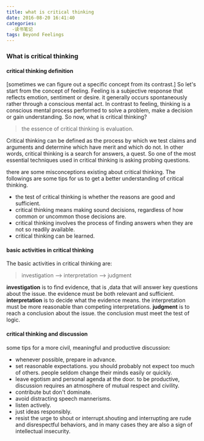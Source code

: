 ```yaml
---
title: what is critical thinking
date: 2016-08-20 16:41:40
categories:
  -读书笔记
tags: Beyond Feelings
---
```


### What is critical thinking
#### critical thinking definition
[sometimes we can figure out a specific concept from its contrast.] So let's start from the concept of feeling. Feeling is a subjective response that reflects emotion, sentiment or desire. it generally occurs spontaneously rather through a conscious mental act.  In contrast to feeling, thinking is a conscious mental process performed to solve a problem, make a decision or gain understanding. So now, what is critical thinking?    <!--more-->

> the essence of critical thinking is evaluation.

Critical thinking can be defined as the process by which we test claims and arguments and determine which have merit and which do not. In other words, critical thinking is a search for answers, a quest. So one of
 the most essential techniques used in critical thinking is asking probing questions.

there are some misconceptions existing about critical thinking. The followings are some tips for us to get a better understanding of critical thinking.
* the test of critical thinking is whether the reasons are good and sufficient.
* critical thinking means making sound decisions, regardless of how common or uncommon those decisions are.
* critical thinking involves the process of finding answers when they are not so readily available.
* critical thinking can be learned.

#### basic activities in critical thinking
The basic activities in critical thinking are:

> investigation ——> interpretation ——> judgment

**investigation** is to find evidence, that is ,data that will answer key questions about the issue. the evidence must be both relevant and sufficient. **interpretation** is to decide what the evidence means. the interpretation must be more reasonable than competing interpretations. **judgment** is to reach a conclusion about the issue. the conclusion must meet the test of logic.
#### critical thinking and discussion
some tips for a more civil, meaningful and productive discussion:
* whenever possible, prepare in advance.
* set reasonable expectations. you should probably not expect too much of others. people seldom change their minds easily or quickly.
* leave egotism and personal agenda at the door. to be productive, discussion requires an atmosphere of mutual respect and civility.
* contribute but don't dominate.
* avoid distracting speech mannerisms.
* listen actively.
* just ideas responsibly.
* resist the urge to shout or interrupt.shouting and interrupting are rude and disrespectful behaviors, and in many cases they are also a sign of intellectual insecurity.
